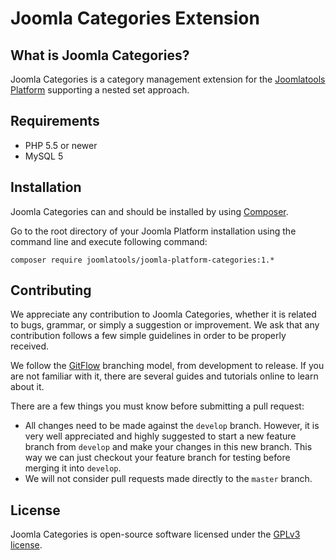 # Joomla Categories Extension

## What is Joomla Categories?

Joomla Categories is a category management extension for the [Joomlatools Platform](https://github.com/joomlatools/joomla-platform) 
supporting a nested set approach.

## Requirements

- PHP 5.5 or newer
- MySQL 5

## Installation

Joomla Categories can and should be installed by using [Composer](https://getcomposer.org/). 

Go to the root directory of your Joomla Platform installation using the command line and execute following command:

```
composer require joomlatools/joomla-platform-categories:1.*
```

## Contributing

We appreciate any contribution to Joomla Categories, whether it is related to bugs, grammar, or simply a suggestion or
improvement. We ask that any contribution follows a few simple guidelines in order to be properly received.

We follow the [GitFlow][gitflow-model] branching model, from development to release. If you are not familiar with it,
there are several guides and tutorials online to learn about it.

There are a few things you must know before submitting a pull request:

- All changes need to be made against the `develop` branch. However, it is very well appreciated and highly suggested to 
start a new feature branch from `develop` and make your changes in this new branch. This way we can just checkout your 
feature branch for testing before merging it into `develop`.
- We will not consider pull requests made directly to the `master` branch.

## License 

Joomla Categories is open-source software licensed under the [GPLv3 license](https://github.com/joomlatools/joomla-platform-categories/blob/master/LICENSE.txt).

[gitflow-model]: http://nvie.com/posts/a-successful-git-branching-model/

